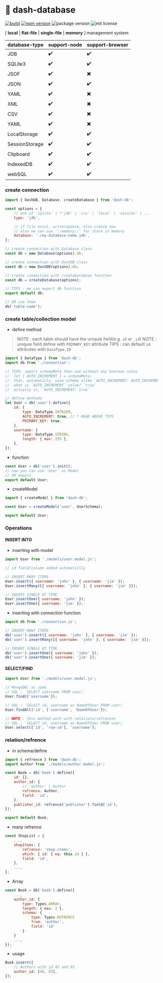 # 📔 dash-database

[![build](https://github.com/dash-js/dash-db/actions/workflows/npm-publish.yml/badge.svg)](https://github.com/dash-js/dash-db/actions/workflows/npm-publish.yml)
[![npm version](https://badge.fury.io/js/%40dash-js%2Fdash-db.svg)](https://badge.fury.io/js/%40dash-js%2Fdash-db)
![package version](https://img.shields.io/github/package-json/v/dash-js/dash-db)
![mit license](https://img.shields.io/github/license/dash-js/dash-db)

[ **local** | **flat-file** | **single-file** | **memory** ] management system

| database-type  | support-node | support-browser |
| -------------- | ------------ | --------------- |
| JDB            | ✔️           | ✔️              |
| SQLite3        | ✔️           | ✔️              |
| JSOF           | ✔️           | ✖️              |
| JSON           | ✔️           | ✔️              |
| YAML           | ✔️           | ✖️              |
| XML            | ✔️           | ✖️              |
| CSV            | ✔️           | ✖️              |
| YAML           | ✔️           | ✖️              |
| LocalStorage   | ✔️           | ✔️              |
| SessionStorage | ✔️           | ✔️              |
| Clipboard      | ✔️           | ✔️              |
| IndexedDB      | ✔️           | ✔️              |
| webSQL         | ✔️           | ✔️              |

### create connection

```javascript
import { DashDB, Database, createDatabase } from 'dash-db';

const options = {
    // one of 'sqlite' | *'jdb' | 'csv' | 'local' | 'session' | ...
    type: 'jdb',

    // if file exist, write/update, else create new
    // also we can use '::memory::' for store in memory
    database: './my-database-name.jdb',
};

// create connection with Database class
const db = new Database(options).db;

// create connection with DashDB class
const db = new DashDB(options).db;

// create connection with createDatabase function
const db = createDatabase(options);

// TIPS : we can export db function
export default db;

// OR use them
db('table-name');
```

### create table/collection model

-   define method

> NOTE : each table should have the uniquie field(e.g. `id` or `_id`)
> NOTE : uniquie field define with `PRIMARY_KEY` attribute
> TIPS : can default `id` attributes with `DataType.ID`

```javascript
import { DataType } from 'dash-db';
import db from './connection';

// TIPS: import schemaMeta then use without any boolean value
//  let { AUTO_INCREMENT } = schemaMeta;
//  that, automaticly, save schema alike `AUTO_INCREMENT: AUTO_INCREMENT`
//  what is `AUTO_INCREMENT` value? `true`
//  actually is, `AUTO_INCREMENT: true`

// define methods
let User = db('user').define({
    id: {
        type: DataType.INTEGER,
        AUTO_INCREMENT: true, // * READ ABOVE TIPS
        PRIMARY_KEY: true,
    },
    username: {
        type: DataType.STRING,
        length: { max: 255 },
    },
});
```

-   function

```javascript
const User = db('user').init();
// now you can use `User` as Model
// OR export
export default User;
```

-   createModel

```javascript
import { createModel } from 'dash-db';

const User = createModel('user', UserSchema);

export default User;
```

### Operations

#### INSERT INTO

-   inserting with model

```javascript
import User from './models/user.model.js';

// id field/column added automaticlly

// INSERT MANY ITEMS
User.insert({ username: 'john' }, { username: 'jim' });
User.insertMany([{ username: 'john' }, { username: 'jim' }]);

// INSERT SINGLE AT TIME
User.insertOne({ username: 'john' });
User.insertOne({ username: 'jim' });
```

-   inserting with connection function

```javascript
import db from './connection.js';

// INSERT MANY ITEMS
db('user').insert({ username: 'john' }, { username: 'jim' });
db('user').insertMany([{ username: 'john' }, { username: 'jim' }]);

// INSERT SINGLE AT TIME
db('user').insertOne({ username: 'john' });
db('user').insertOne({ username: 'jim' });
```

#### SELECT/FIND

```javascript
import User from './models/user.model.js';

// MongoDB: as same
// SQL : `SELECT username FROM user;`
User.find(['username']);

// SQL : `SELECT id, username as NameOfUser FROM user;`
User.findAll('id', ['username', 'NameOfUser']);

// NOTE : this method work with relations/refrences
// SQL : `SELECT id, username as NameOfUser FROM user;`
User.select(['id', 'row-id'], 'username');
```

### relation/refrence

-   in schema/define

```javascript
import { refrence } from 'dash-db';
import Author from './models/author.model.js';

const Book = db('book').define({
    id: {},
    author_id: {
        // 'author' | Author
        refrence: Author,
        field: 'id',
    },
    publisher_id: refrence('publisher').field('id'),
});

export default Book;
```

-   many refrence

```javascript
const ShopList = {
    ...,
    shopItems: {
        refrence: 'shop-items',
        which: { id: { eq: this.id } },
        field: 'id',
    },
    ...,
};
```

-   Array

```javascript
const Book = db('book').define({
    ...,
    author_id: {
        type: Types.ARRAY,
        length: { max: 2 },
        schema: {
            type: Types.REFRENCE
            from: 'author',
            field: 'id'
        }
    }
    ...,
});
```

-   usage

```javascript
Book.insert({
    // Authors with id 45 and 93
    author_id: [45, 93],
});
```
